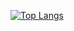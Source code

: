 <!-- [![Anurag's GitHub stats](https://github-readme-stats.vercel.app/api?username=pedromchd)](https://github.com/anuraghazra/github-readme-stats) -->
[![Top Langs](https://github-readme-stats.vercel.app/api/top-langs/?username=pedromchd&layout=compact&show_icons=true&theme=onedark)](https://github.com/anuraghazra/github-readme-stats)
